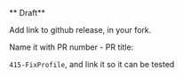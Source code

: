 ** Draft**

Add link to github release, in your fork.

Name it with PR number - PR title:

`415-FixProfile`, and link it so it can be tested

